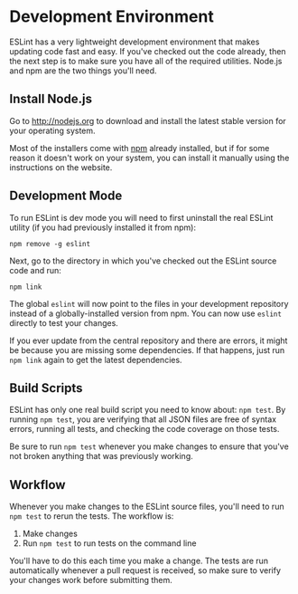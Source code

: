 # Development Environment

ESLint has a very lightweight development environment that makes updating code fast and easy. If you've checked out the code already, then the next step is to make sure you have all of the required utilities. Node.js and npm are the two things you'll need.

## Install Node.js

Go to http://nodejs.org to download and install the latest stable version for your operating system. 

Most of the installers come with [npm](http://npmjs.org) already installed, but if for some reason it doesn't work on your system, you can install it manually using the instructions on the website.

## Development Mode

To run ESLint is dev mode you will need to first uninstall the real ESLint utility (if you had previously installed it from npm):

    npm remove -g eslint

Next, go to the directory in which you've checked out the ESLint source code and run:

    npm link

The global `eslint` will now point to the files in your development repository instead of a globally-installed version from npm. You can now use `eslint` directly to test your changes.

If you ever update from the central repository and there are errors, it might be because you are missing some dependencies. If that happens, just run `npm link` again to get the latest dependencies.

## Build Scripts

ESLint has only one real build script you need to know about: `npm test`. By running `npm test`, you are verifying that all JSON files are free of syntax errors, running all tests, and checking the code coverage on those tests.

Be sure to run `npm test` whenever you make changes to ensure that you've not broken anything that was previously working.

## Workflow

Whenever you make changes to the ESLint source files, you'll need to run `npm test` to rerun the tests. The workflow is:

1. Make changes
1. Run `npm test` to run tests on the command line

You'll have to do this each time you make a change.  The tests are run automatically whenever a pull request is received, so make sure to verify your changes work before submitting them.
